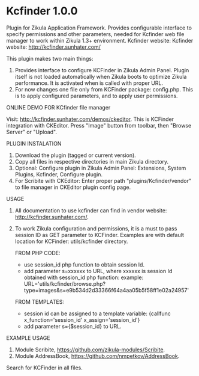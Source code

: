 Kcfinder 1.0.0
===================

Plugin for Zikula Application Framework.
Provides configurable interface to specify permissions and other parameters, needed for Kcfinder web file manager to work within Zikula 1.3+ environment.
Kcfinder website: Kcfinder website: http://kcfinder.sunhater.com/

This plugin makes two main things:
1. Provides interface to configure KCFinder in Zikula Admin Panel. Plugin itself is not loaded automatically when Zikula boots to optimize Zikula performance. It is activated when is called with proper URL.
2. For now changes one file only from KCFinder package: config.php. This is to apply configured parameters, and to apply user permissions.

ONLINE DEMO FOR KCfinder file manager

Visit: http://kcfinder.sunhater.com/demos/ckeditor. This is KCFinder integration with CKEditor. Press "Image" button from toolbar, then "Browse Server" or "Upload".

PLUGIN INSTALATION

1. Download the plugin (tagged or current version). 
2. Copy all files in respective directories in main Zikula directory.
3. Optional: Configure plugin in Zikula Admin Panel: Extensions, System Plugins, Kcfinder, Configure plugin.
4. For Scribite with CKEditor: Enter proper path "plugins/Kcfinder/vendor" to file manager in CKEditor plugin config page.

USAGE

1. All documentation to use kcfinder can find in vendor website: http://kcfinder.sunhater.com/.
2. To work Zikula configuration and permissions, it is a must to pass session ID as GET parameter to KCFinder. Examples are with default location for KCFinder: utils/kcfinder directory.

	FROM PHP CODE:
	- use session_id php function to obtain session Id.
	- add parameter s=xxxxxx to URL, where xxxxxx is session Id obtained with session_id php function:
		example: URL='utils/kcfinder/browse.php?type=images&s=e9b534d2d33366f64a4aa05b5f58ff1e02a24957'
	
	FROM TEMPLATES:
	- session id can be assigned to a template variable:
	{callfunc x_function='session_id' x_assign='session_id'}
    - add parameter s={$session_id} to URL.
    
EXAMPLE USAGE

1. Module Scribite, https://github.com/zikula-modules/Scribite.
2. Module AddressBook, https://github.com/nmpetkov/AddressBook.

Search for KCFinder in all files.
